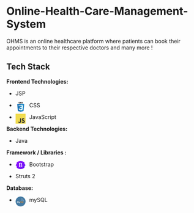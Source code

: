# Online-Health-Care-Management-System

OHMS is an online healthcare platform where patients can book their appointments to their respective doctors and many more !


## Tech Stack

**Frontend Technologies:** 
- JSP

- [<img align="left" style="margin-right:10px" target="_blank" alt="CSS" width="26px" src="https://github.com/PrinceCorwin/Useful-tech-icons/blob/main/images/css.png?raw=true" />](https://github.com/PrinceCorwin/Useful-tech-icons/blob/main/images/css.png "CSS")CSS

- [<img align="left" style="margin-right:10px" target="_blank" alt="JavaScript" width="26px" src="https://github.com/PrinceCorwin/Useful-tech-icons/blob/main/images/javascript.png?raw=true" />](https://github.com/PrinceCorwin/Useful-tech-icons/blob/main/images/javascript.png "Javascript")JavaScript

**Backend Technologies:**
- Java 

**Framework / Libraries :** 

- [<img align="left" style="border-radius:50%; margin-right:10px" target="_blank" alt="Bootstrap" width="26px" src="https://github.com/PrinceCorwin/Useful-tech-icons/blob/main/images/bootstrap-logo.png?raw=true" />](https://github.com/PrinceCorwin/Useful-tech-icons/blob/main/images/bootstrap-logo.png "Bootstrap")Bootstrap

- Struts 2

**Database:**

- [<img align="left" style="margin-right:10px" target="_blank" alt="mySQL" width="26px" src="https://github.com/PrinceCorwin/Useful-tech-icons/blob/main/images/mysql-logo.png?raw=true" />](https://github.com/PrinceCorwin/Useful-tech-icons/blob/main/images/mysql-logo.png "mySQL")mySQL